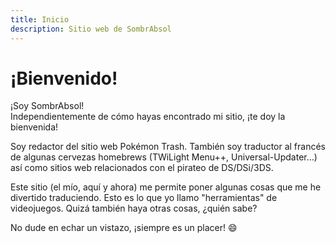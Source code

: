 ```yaml
---
title: Inicio
description: Sitio web de SombrAbsol
---
```


# ¡Bienvenido!

¡Soy SombrAbsol!<br>Independientemente de cómo hayas encontrado mi sitio, ¡te doy la bienvenida!

Soy redactor del sitio web Pokémon Trash. También soy traductor al francés de algunas cervezas homebrews (TWiLight Menu++, Universal-Updater…) así como sitios web relacionados con el pirateo de DS/DSi/3DS.

Este sitio (el mío, aquí y ahora) me permite poner algunas cosas que me he divertido traduciendo. Esto es lo que yo llamo "herramientas" de videojuegos. Quizá también haya otras cosas, ¿quién sabe?

No dude en echar un vistazo, ¡siempre es un placer! 😄
